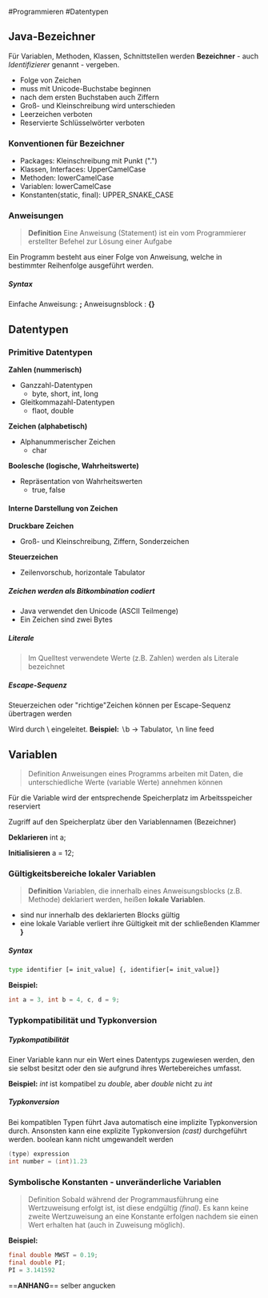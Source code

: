 #Programmieren #Datentypen

## Java-Bezeichner
Für Variablen, Methoden, Klassen, Schnittstellen werden **Bezeichner** - auch *Identifizierer* genannt - vergeben.

- Folge von Zeichen
- muss mit Unicode-Buchstabe beginnen
- nach dem ersten Buchstaben auch Ziffern
- Groß- und Kleinschreibung wird unterschieden
- Leerzeichen verboten
- Reservierte Schlüsselwörter verboten

### Konventionen für Bezeichner
- Packages: Kleinschreibung mit Punkt (".")
- Klassen, Interfaces: UpperCamelCase
- Methoden: lowerCamelCase
- Variablen: lowerCamelCase
- Konstanten(static, final): UPPER_SNAKE_CASE 

### Anweisungen
>**Definition**
>Eine Anweisung (Statement) ist ein vom Programmierer erstellter Befehel zur Lösung einer Aufgabe

Ein Programm besteht aus einer Folge von Anweisung, welche in bestimmter Reihenfolge ausgeführt werden.

##### Syntax
Einfache Anweisung: **;**
Anweisugnsblock : **{}**

## Datentypen
### Primitive Datentypen
**Zahlen (nummerisch)**
- Ganzzahl-Datentypen
	- byte, short, int, long
- Gleitkommazahl-Datentypen
	- flaot, double

**Zeichen (alphabetisch)**
- Alphanummerischer Zeichen
	- char

**Boolesche (logische, Wahrheitswerte)**
- Repräsentation von Wahrheitswerten
	- true, false

#### Interne Darstellung von Zeichen
**Druckbare Zeichen**
- Groß- und Kleinschreibung, Ziffern, Sonderzeichen

**Steuerzeichen**
- Zeilenvorschub, horizontale Tabulator

##### Zeichen werden als Bitkombination codiert
- Java verwendet den Unicode (ASCII Teilmenge)
- Ein Zeichen sind zwei Bytes

##### Literale
> Im Quelltest verwendete Werte (z.B. Zahlen) werden als Literale bezeichnet

##### Escape-Sequenz
Steuerzeichen oder "richtige"Zeichen können per Escape-Sequenz übertragen werden

Wird durch \ eingeleitet.
**Beispiel:** $\backslash$b -> Tabulator, $\backslash$n line feed


## Variablen
> Definition
> Anweisungen eines Programms arbeiten mit Daten, die unterschiedliche Werte (variable Werte) annehmen können

Für die Variable wird der entsprechende Speicherplatz im Arbeitsspeicher reserviert

Zugriff auf den Speicherplatz über den Variablennamen (Bezeichner)

**Deklarieren**
int a;

**Initialisieren**
a = 12;

### Gültigkeitsbereiche lokaler Variablen
>**Definition**
>Variablen, die innerhalb eines Anweisungsblocks (z.B. Methode) deklariert werden, heißen **lokale Variablen**.

- sind nur innerhalb des deklarierten Blocks gültig
- eine lokale Variable verliert ihre Gültigkeit mit der schließenden Klammer **}**

##### Syntax
``` bash
type identifier [= init_value] {, identifier[= init_value]}
```

**Beispiel:** 
``` Java
int a = 3, int b = 4, c, d = 9;
```


### Typkompatibilität und Typkonversion
##### Typkompatibilität
Einer Variable kann nur ein Wert eines Datentyps zugewiesen werden, den sie selbst besitzt oder den sie aufgrund ihres Wertebereiches umfasst.

**Beispiel:** *int* ist kompatibel zu *double*, aber *double* nicht zu *int*

##### Typkonversion
Bei kompatiblen Typen führt Java automatisch eine implizite Typkonversion durch. Ansonsten kann eine explizite  Typkonversion *(cast)* durchgeführt werden.
	boolean kann nicht umgewandelt werden

``` Java
(type) expression
int number = (int)1.23
```

### Symbolische Konstanten - unveränderliche Variablen
>Definition
>Sobald während der Programmausführung eine Wertzuweisung erfolgt ist, ist diese endgültig *(final)*. Es kann keine zweite Wertzuweisung an eine Konstante erfolgen nachdem sie einen Wert erhalten hat (auch in Zuweisung möglich).

**Beispiel:**
``` Java
final double MWST = 0.19;
final double PI;
PI = 3.141592
```


==**ANHANG**== selber angucken